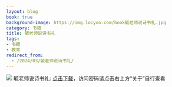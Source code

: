 ```yaml
---
layout: blog
book: true
background-image: https://img.locyoo.com/book毓老师说诗书礼.jpg
category: 书籍
title: 毓老师说诗书礼
tags:
- 书籍
- 教育
redirect_from:
  - /2024/03/毓老师说诗书礼/
---
```

![](https://img.locyoo.com/book毓老师说诗书礼.jpg)
毓老师说诗书礼: <a name = "ref1" href="https://url18.ctfile.com/f/50983618-1418308526-a2178f?p=3619">点击下载</a>，访问密码请点击右上方“关于”自行查看
